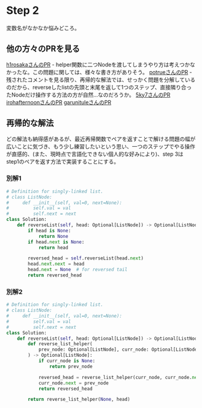 # Step 2

変数名がなかなか悩みどころ。

## 他の方々のPRを見る

[h1rosakaさんのPR](https://github.com/h1rosaka/arai60/pull/10)
	- helper関数に二つNodeを渡してしまうやり方は考えつかなかったな。この問題に関しては、様々な書き方がありそう。
[potrueさんのPR](https://github.com/potrue/leetcode/pull/7)
	- 残されたコメントを見る限り、再帰的な解法では、せっかく問題を分解しているのだから、reverseしたlistの先頭と末尾を返して1つのステップ、直接隣り合ったNodeだけ操作する方法の方が自然...なのだろうか。
[5ky7さんのPR](https://github.com/potrue/leetcode/pull/7)
[irohafternoonさんのPR](https://github.com/irohafternoon/LeetCode/pull/9)
[garunituleさんのPR](https://github.com/garunitule/coding_practice/pull/7)

## 再帰的な解法

どの解法も納得感があるが、最近再帰関数でペアを返すことで解ける問題の幅が広いことに気づき、もう少し練習したいという思い、一つのステップでやる操作が直感的、(また、現時点で言語化できない個人的な好みにより)、step 3はstep1のペアを返す方法で実装することにする。

### 別解1

```python
# Definition for singly-linked list.
# class ListNode:
#     def __init__(self, val=0, next=None):
#         self.val = val
#         self.next = next
class Solution:
    def reverseList(self, head: Optional[ListNode]) -> Optional[ListNode]:
        if head is None:
            return None
        if head.next is None:
            return head

        reversed_head = self.reverseList(head.next)
        head.next.next = head
        head.next = None  # for reversed tail
        return reversed_head
```

### 別解2

```python
# Definition for singly-linked list.
# class ListNode:
#     def __init__(self, val=0, next=None):
#         self.val = val
#         self.next = next
class Solution:
    def reverseList(self, head: Optional[ListNode]) -> Optional[ListNode]:
        def reverse_list_helper(
            prev_node: Optional[ListNode], curr_node: Optional[ListNode]
        ) -> Optional[ListNode]:
            if curr_node is None:
                return prev_node

            reversed_head = reverse_list_helper(curr_node, curr_node.next)
            curr_node.next = prev_node
            return reversed_head

        return reverse_list_helper(None, head)
```
